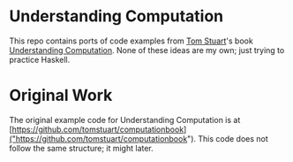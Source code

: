 Understanding Computation
=========================

This repo contains ports of code examples from [Tom Stuart]("https://twitter.com/tomstuart")'s book [Understanding Computation]("http://www.amazon.com/Understanding-Computation-Machines-Impossible-Programs/dp/1449329276").
None of these ideas are my own; just trying to practice Haskell.

Original Work
=============

The original example code for Understanding Computation is at [https://github.com/tomstuart/computationbook]("https://github.com/tomstuart/computationbook"). This code does not follow the same structure; it might later.
